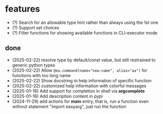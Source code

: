 # features

+ (?) Search for an allowable type hint rather than always using the 1st one
+ (?) Support set choices
+ (?) Filter functions for showing available functions in CLI-executor mode

## done
+ (2025-02-22) resolve type by default/const value, but still restrained to generic python types
+ (2025-02-22) Allow `@ea.command(name="new-name", alias="aa")` for functions with too long name
+ (2025-02-22) Show docstring in help information of specific function
+ (2025-02-22) customized help information with colorful messages
+ (2025-01-16) Add support for completion in shell via **argcomplete**
+ (2025-01-16) Add description content in pypi
+ (2024-11-29) add actions for __main__ entry, that is, run a function even without statement "import easyarg", just run the function
